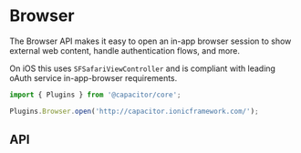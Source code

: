 # Browser

The Browser API makes it easy to open an in-app browser session to show external web content,
handle authentication flows, and more.

On iOS this uses `SFSafariViewController` and is compliant with leading oAuth service in-app-browser requirements.

```typescript
import { Plugins } from '@capacitor/core';

Plugins.Browser.open('http://capacitor.ionicframework.com/');
```

## API

<plugin-api name="browser"></plugin-api>